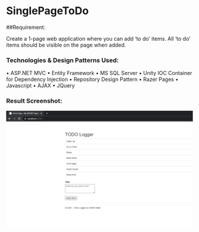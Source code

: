 # SinglePageToDo

##Requirement:

Create a 1-page web application where you can add ‘to do’ items. All ‘to do’ items should be visible on the page when added.

### Technologies & Design Patterns Used:

•	ASP.NET MVC
•	Entity Framework 
•	MS SQL Server
•	Unity IOC Container for Dependency Injection
•	Repository Design Pattern
•	Razer Pages
•	Javascript
•	AJAX
•	JQuery

### Result Screenshot:

![alt text](https://github.com/Panth-Shah/SinglePageToDo/blob/master/TODOScreenshot.PNG)
